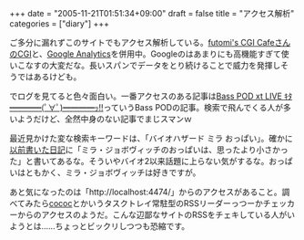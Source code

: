 +++
date = "2005-11-21T01:51:34+09:00"
draft = false
title = "アクセス解析"
categories = ["diary"]
+++

ご多分に漏れずこのサイトでもアクセス解析している。<a href="http://www.futomi.com/library/accs.html" title="高機能アクセス解析CGI Standard版">futomi's CGI CafeさんのCGI</a>と、<a href="http://www.google.com/analytics/ja-JP/" title="Google Analytics">Google Analytics</a>を併用中。Googleのはあまりにも高機能すぎて使いこなすの大変だな。長いスパンでデータをとり続けることで威力を発揮しそうではあるけども。

でログを見てると色々面白い。一番アクセスのある記事は<a href="http://nobu666.com/2005/05/24/000015" title="Real Beat">Bass POD xt LIVE &#65399;&#65408;&#9473;&#9473;&#9473;&#9473;&#40;&#65439;&#8704;&#65439;&#41;&#9473;&#9473;&#9473;&#9473;&#65391;&#33;&#33;</a>っていうBass PODの記事。検索で飛んでくる人が多いようだけど、全然中身のない記事でまじスマンｗ

最近見かけた変な検索キーワードは、「バイオハザード ミラ おっぱい」。確かに<a href="http://nobu666.com/2004/09/12/000007" title="バイオハザード2">以前書いた日記</a>に「ミラ・ジョボヴィッチのおっぱいは、思ったより小さかった」と書いてあるな。そういやバイオ2以来話題に上らない気がするな。おっぱいはともかく、ミラ・ジョボヴィッチは好きですが。

あと気になったのは「http://localhost:4474/」からのアクセスがあること。調べてみたら<a href="http://am13.net/wiki/index.php?cococ" title="SS更新チェッカー cococ">cococ</a>とかいうタスクトレイ常駐型のRSSリーダーっつーかチェッカーからのアクセスのようだ。こんな辺鄙なサイトのRSSをチェキしている人がいようとは……ちょっとビックリしつつも恐縮です。
